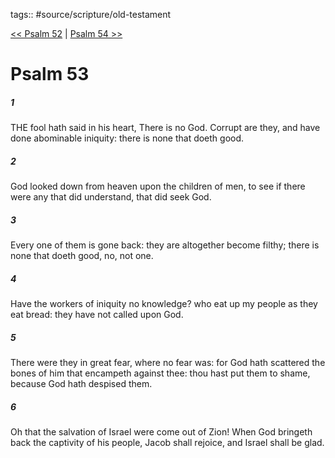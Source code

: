 tags:: #source/scripture/old-testament

[<< Psalm 52](/Old_Testament/19_Psalms/Psalm_52.md) | [Psalm 54 >>](/Old_Testament/19_Psalms/Psalm_54.md)

# Psalm 53

##### 1

THE fool hath said in his heart, There is no God. Corrupt are they, and have done abominable iniquity: there is none that doeth good.

##### 2

God looked down from heaven upon the children of men, to see if there were any that did understand, that did seek God.

##### 3

Every one of them is gone back: they are altogether become filthy; there is none that doeth good, no, not one.

##### 4

Have the workers of iniquity no knowledge? who eat up my people as they eat bread: they have not called upon God.

##### 5

There were they in great fear, where no fear was: for God hath scattered the bones of him that encampeth against thee: thou hast put them to shame, because God hath despised them.

##### 6

Oh that the salvation of Israel were come out of Zion! When God bringeth back the captivity of his people, Jacob shall rejoice, and Israel shall be glad.
